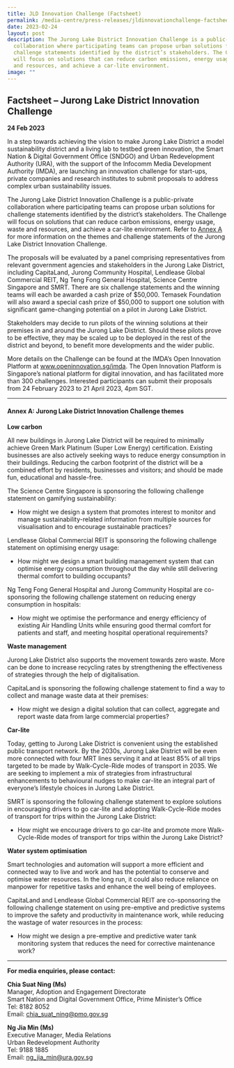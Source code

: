 ```yaml
---
title: JLD Innovation Challenge (Factsheet)
permalink: /media-centre/press-releases/jldinnovationchallenge-factsheet/
date: 2023-02-24
layout: post
description: The Jurong Lake District Innovation Challenge is a public-private
  collaboration where participating teams can propose urban solutions for
  challenge statements identified by the district’s stakeholders. The Challenge
  will focus on solutions that can reduce carbon emissions, energy usage, waste
  and resources, and achieve a car-lite environment.
image: ""
---
```

## Factsheet – Jurong Lake District Innovation Challenge

**24 Feb 2023**

In a step towards achieving the vision to make Jurong Lake District a model sustainability district and a living lab to testbed green innovation, the Smart Nation & Digital Government Office (SNDGO) and Urban Redevelopment Authority (URA), with the support of the Infocomm Media Development Authority (IMDA), are launching an innovation challenge for start-ups, private companies and research institutes to submit proposals to address complex urban sustainability issues.

The Jurong Lake District Innovation Challenge is a public-private collaboration where participating teams can propose urban solutions for challenge statements identified by the district’s stakeholders. The Challenge will focus on solutions that can reduce carbon emissions,
energy usage, waste and resources, and achieve a car-lite environment. Refer to [Annex A](/media-centre/press-releases/jldinnovationchallenge-factsheet/#annex-a-jurong-lake-district-innovation-challenge-themes) for more information on the themes and challenge statements of the Jurong Lake District Innovation Challenge.

The proposals will be evaluated by a panel comprising representatives from relevant government agencies and stakeholders in the Jurong Lake District, including CapitaLand, Jurong Community Hospital, Lendlease Global Commercial REIT, Ng Teng Fong General Hospital, Science Centre Singapore and SMRT. There are six challenge statements and the winning teams will each be awarded a cash prize of $50,000. Temasek Foundation will also award a special cash prize of $50,000 to support one solution with significant game-changing potential on a pilot in Jurong Lake District.

Stakeholders may decide to run pilots of the winning solutions at their premises in and around the Jurong Lake District. Should these pilots prove to be effective, they may be scaled up to be deployed in the rest of the district and beyond, to benefit more developments and the wider public.

More details on the Challenge can be found at the IMDA’s Open Innovation Platform at www.openinnovation.sg/imda. The Open Innovation Platform is Singapore’s national platform for digital innovation, and has facilitated more than 300 challenges. Interested participants can submit their proposals from 24 February 2023 to 21 April 2023, 4pm SGT.

---

#### Annex A: Jurong Lake District Innovation Challenge themes

**Low carbon**

All new buildings in Jurong Lake District will be required to minimally achieve Green Mark Platinum (Super Low Energy) certification. Existing businesses are also actively seeking ways to reduce energy consumption in their buildings. Reducing the carbon footprint of the district will be a combined effort by residents, businesses and visitors; and should be made fun, educational and hassle-free.

The Science Centre Singapore is sponsoring the following challenge statement on gamifying sustainability:

* How might we design a system that promotes interest to monitor and manage sustainability-related information from multiple sources for visualisation and to encourage sustainable practices?
 
Lendlease Global Commercial REIT is sponsoring the following challenge statement on optimising energy usage:

* How might we design a smart building management system that can optimise energy consumption throughout the day while still delivering thermal comfort to building occupants?
 
Ng Teng Fong General Hospital and Jurong Community Hospital are co-sponsoring the following challenge statement on reducing energy consumption in hospitals:

* How might we optimise the performance and energy efficiency of existing Air Handling Units while ensuring good thermal comfort for patients and staff, and meeting hospital operational requirements?

**Waste management**

Jurong Lake District also supports the movement towards zero waste. More can be done to increase recycling rates by strengthening the effectiveness of strategies through the help of digitalisation.

CapitaLand is sponsoring the following challenge statement to find a way to collect and manage waste data at their premises:

* How might we design a digital solution that can collect, aggregate and report waste data from large commercial properties?

**Car-lite**

Today, getting to Jurong Lake District is convenient using the established public transport network. By the 2030s, Jurong Lake District will be even more connected with four MRT lines
serving it and at least 85% of all trips targeted to be made by Walk-Cycle-Ride modes of transport in 2035. We are seeking to implement a mix of strategies from infrastructural enhancements to behavioural nudges to make car-lite an integral part of everyone’s lifestyle choices in Jurong Lake District.

SMRT is sponsoring the following challenge statement to explore solutions in encouraging drivers to go car-lite and adopting Walk-Cycle-Ride modes of transport for trips within the Jurong Lake District:

* How might we encourage drivers to go car-lite and promote more Walk-Cycle-Ride modes of transport for trips within the Jurong Lake District?

**Water system optimisation**

Smart technologies and automation will support a more efficient and connected way to live and work and has the potential to conserve and optimise water resources. In the long run, it could also reduce reliance on manpower for repetitive tasks and enhance the well being of employees.

CapitaLand and Lendlease Global Commercial REIT are co-sponsoring the following challenge statement on using pre-emptive and predictive systems to improve the safety and productivity in maintenance work, while reducing the wastage of water resources in the process:

* How might we design a pre-emptive and predictive water tank monitoring system that reduces the need for corrective maintenance work?

---

**For media enquiries, please contact:**

**Chia Suat Ning (Ms)**<br>
Manager, Adoption and Engagement Directorate<br>
Smart Nation and Digital Government Office, Prime Minister’s Office<br>
Tel: 8182 8052<br>
Email: [chia_suat_ning@pmo.gov.sg](mailto:chia_suat_ning@pmo.gov.sg)

**Ng Jia Min (Ms)**<br>
Executive Manager, Media Relations<br>
Urban Redevelopment Authority<br>
Tel: 9188 1885<br>
Email: [ng_jia_min@ura.gov.sg](mailto:ng_jia_min@ura.gov.sg)